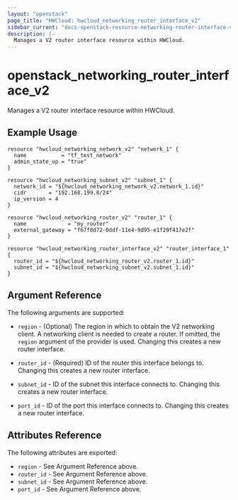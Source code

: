 ```yaml
---
layout: "openstack"
page_title: "HWCloud: hwcloud_networking_router_interface_v2"
sidebar_current: "docs-openstack-resource-networking-router-interface-v2"
description: |-
  Manages a V2 router interface resource within HWCloud.
---
```


# openstack\_networking\_router_interface_v2

Manages a V2 router interface resource within HWCloud.

## Example Usage

```hcl
resource "hwcloud_networking_network_v2" "network_1" {
  name           = "tf_test_network"
  admin_state_up = "true"
}

resource "hwcloud_networking_subnet_v2" "subnet_1" {
  network_id = "${hwcloud_networking_network_v2.network_1.id}"
  cidr       = "192.168.199.0/24"
  ip_version = 4
}

resource "hwcloud_networking_router_v2" "router_1" {
  name             = "my_router"
  external_gateway = "f67f0d72-0ddf-11e4-9d95-e1f29f417e2f"
}

resource "hwcloud_networking_router_interface_v2" "router_interface_1" {
  router_id = "${hwcloud_networking_router_v2.router_1.id}"
  subnet_id = "${hwcloud_networking_subnet_v2.subnet_1.id}"
}
```

## Argument Reference

The following arguments are supported:

* `region` - (Optional) The region in which to obtain the V2 networking client.
    A networking client is needed to create a router. If omitted, the
    `region` argument of the provider is used. Changing this creates a new
    router interface.

* `router_id` - (Required) ID of the router this interface belongs to. Changing
    this creates a new router interface.

* `subnet_id` - ID of the subnet this interface connects to. Changing
    this creates a new router interface.

* `port_id` - ID of the port this interface connects to. Changing
    this creates a new router interface.

## Attributes Reference

The following attributes are exported:

* `region` - See Argument Reference above.
* `router_id` - See Argument Reference above.
* `subnet_id` - See Argument Reference above.
* `port_id` - See Argument Reference above.
